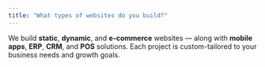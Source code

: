 ```yaml
---
title: "What types of websites do you build?"
---
```


We build **static**, **dynamic**, and **e-commerce** websites — along with **mobile apps**, **ERP**, **CRM**, and **POS** solutions. Each project is custom-tailored to your business needs and growth goals.
